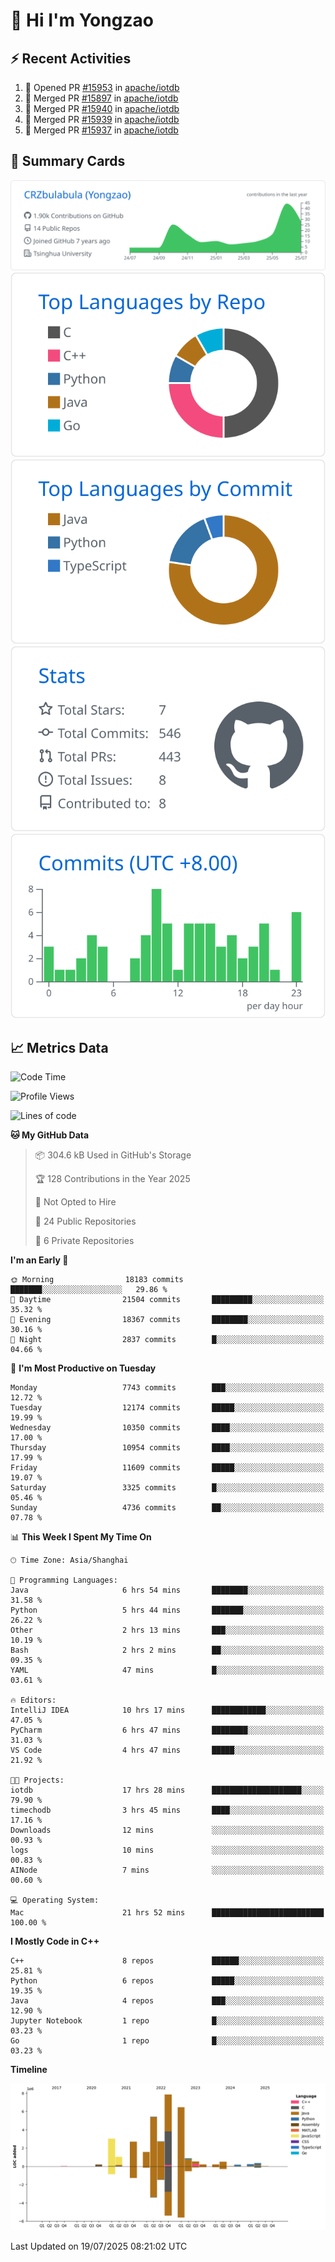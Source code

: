 # 👋 Hi I'm Yongzao

## ⚡ Recent Activities
<!--START_SECTION:activity-->
1. 💪 Opened PR [#15953](https://github.com/apache/iotdb/pull/15953) in [apache/iotdb](https://github.com/apache/iotdb)
2. 🎉 Merged PR [#15897](https://github.com/apache/iotdb/pull/15897) in [apache/iotdb](https://github.com/apache/iotdb)
3. 🎉 Merged PR [#15940](https://github.com/apache/iotdb/pull/15940) in [apache/iotdb](https://github.com/apache/iotdb)
4. 🎉 Merged PR [#15939](https://github.com/apache/iotdb/pull/15939) in [apache/iotdb](https://github.com/apache/iotdb)
5. 🎉 Merged PR [#15937](https://github.com/apache/iotdb/pull/15937) in [apache/iotdb](https://github.com/apache/iotdb)
<!--END_SECTION:activity-->

## 🎑 Summary Cards

[![](https://raw.githubusercontent.com/CRZbulabula/CRZbulabula/main/profile-summary-card-output/github/0-profile-details.svg)](https://github.com/vn7n24fzkq/github-profile-summary-cards)
[![](https://raw.githubusercontent.com/CRZbulabula/CRZbulabula/main/profile-summary-card-output/github/1-repos-per-language.svg)](https://github.com/vn7n24fzkq/github-profile-summary-cards) [![](https://raw.githubusercontent.com/CRZbulabula/CRZbulabula/main/profile-summary-card-output/github/2-most-commit-language.svg)](https://github.com/vn7n24fzkq/github-profile-summary-cards)
[![](https://raw.githubusercontent.com/CRZbulabula/CRZbulabula/main/profile-summary-card-output/github/3-stats.svg)](https://github.com/vn7n24fzkq/github-profile-summary-cards) [![](https://raw.githubusercontent.com/CRZbulabula/CRZbulabula/main/profile-summary-card-output/github/4-productive-time.svg)](https://github.com/vn7n24fzkq/github-profile-summary-cards)

## 📈 Metrics Data

<!--START_SECTION:waka-->
![Code Time](http://img.shields.io/badge/Code%20Time-1%2C074%20hrs%2042%20mins-blue)

![Profile Views](http://img.shields.io/badge/Profile%20Views-1-blue)

![Lines of code](https://img.shields.io/badge/From%20Hello%20World%20I%27ve%20Written-34.0%20million%20lines%20of%20code-blue)

**🐱 My GitHub Data** 

> 📦 304.6 kB Used in GitHub's Storage 
 > 
> 🏆 128 Contributions in the Year 2025
 > 
> 🚫 Not Opted to Hire
 > 
> 📜 24 Public Repositories 
 > 
> 🔑 6 Private Repositories 
 > 
**I'm an Early 🐤** 

```text
🌞 Morning                18183 commits       ███████░░░░░░░░░░░░░░░░░░   29.86 % 
🌆 Daytime                21504 commits       █████████░░░░░░░░░░░░░░░░   35.32 % 
🌃 Evening                18367 commits       ████████░░░░░░░░░░░░░░░░░   30.16 % 
🌙 Night                  2837 commits        █░░░░░░░░░░░░░░░░░░░░░░░░   04.66 % 
```
📅 **I'm Most Productive on Tuesday** 

```text
Monday                   7743 commits        ███░░░░░░░░░░░░░░░░░░░░░░   12.72 % 
Tuesday                  12174 commits       █████░░░░░░░░░░░░░░░░░░░░   19.99 % 
Wednesday                10350 commits       ████░░░░░░░░░░░░░░░░░░░░░   17.00 % 
Thursday                 10954 commits       ████░░░░░░░░░░░░░░░░░░░░░   17.99 % 
Friday                   11609 commits       █████░░░░░░░░░░░░░░░░░░░░   19.07 % 
Saturday                 3325 commits        █░░░░░░░░░░░░░░░░░░░░░░░░   05.46 % 
Sunday                   4736 commits        ██░░░░░░░░░░░░░░░░░░░░░░░   07.78 % 
```


📊 **This Week I Spent My Time On** 

```text
🕑︎ Time Zone: Asia/Shanghai

💬 Programming Languages: 
Java                     6 hrs 54 mins       ████████░░░░░░░░░░░░░░░░░   31.58 % 
Python                   5 hrs 44 mins       ███████░░░░░░░░░░░░░░░░░░   26.22 % 
Other                    2 hrs 13 mins       ███░░░░░░░░░░░░░░░░░░░░░░   10.19 % 
Bash                     2 hrs 2 mins        ██░░░░░░░░░░░░░░░░░░░░░░░   09.35 % 
YAML                     47 mins             █░░░░░░░░░░░░░░░░░░░░░░░░   03.61 % 

🔥 Editors: 
IntelliJ IDEA            10 hrs 17 mins      ████████████░░░░░░░░░░░░░   47.05 % 
PyCharm                  6 hrs 47 mins       ████████░░░░░░░░░░░░░░░░░   31.03 % 
VS Code                  4 hrs 47 mins       █████░░░░░░░░░░░░░░░░░░░░   21.92 % 

🐱‍💻 Projects: 
iotdb                    17 hrs 28 mins      ████████████████████░░░░░   79.90 % 
timechodb                3 hrs 45 mins       ████░░░░░░░░░░░░░░░░░░░░░   17.16 % 
Downloads                12 mins             ░░░░░░░░░░░░░░░░░░░░░░░░░   00.93 % 
logs                     10 mins             ░░░░░░░░░░░░░░░░░░░░░░░░░   00.83 % 
AINode                   7 mins              ░░░░░░░░░░░░░░░░░░░░░░░░░   00.60 % 

💻 Operating System: 
Mac                      21 hrs 52 mins      █████████████████████████   100.00 % 
```

**I Mostly Code in C++** 

```text
C++                      8 repos             ██████░░░░░░░░░░░░░░░░░░░   25.81 % 
Python                   6 repos             █████░░░░░░░░░░░░░░░░░░░░   19.35 % 
Java                     4 repos             ███░░░░░░░░░░░░░░░░░░░░░░   12.90 % 
Jupyter Notebook         1 repo              █░░░░░░░░░░░░░░░░░░░░░░░░   03.23 % 
Go                       1 repo              █░░░░░░░░░░░░░░░░░░░░░░░░   03.23 % 
```



**Timeline**

![Lines of Code chart](https://raw.githubusercontent.com/CRZbulabula/CRZbulabula/main/assets/bar_graph.png)


 Last Updated on 19/07/2025 08:21:02 UTC
<!--END_SECTION:waka-->

